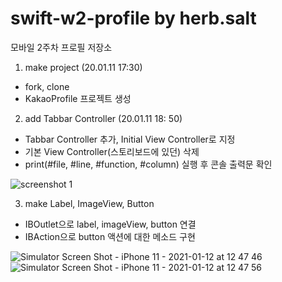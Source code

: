 # swift-w2-profile by herb.salt
모바일 2주차 프로필 저장소

1. make project (20.01.11 17:30)
 - fork, clone
 - KakaoProfile 프로젝트 생성
 
 2. add Tabbar Controller (20.01.11 18: 50)
- Tabbar Controller 추가, Initial View Controller로 지정
- 기본 View Controller(스토리보드에 있던) 삭제
- print(#file, #line, #function, #column) 실행 후 콘솔 출력문 확인

![screenshot 1](https://user-images.githubusercontent.com/28801805/104168650-b7e86400-5441-11eb-910e-5b0e592775ab.png)

3. make Label, ImageView, Button
-  IBOutlet으로 label, imageView, button 연결
- IBAction으로 button 액션에 대한 메소드 구현

![Simulator Screen Shot - iPhone 11 - 2021-01-12 at 12 47 46](https://user-images.githubusercontent.com/28801805/104267394-e3685e80-54d4-11eb-876c-e25d04e6a1e2.png)
![Simulator Screen Shot - iPhone 11 - 2021-01-12 at 12 47 56](https://user-images.githubusercontent.com/28801805/104267396-e400f500-54d4-11eb-9f83-c330ec115861.png)
